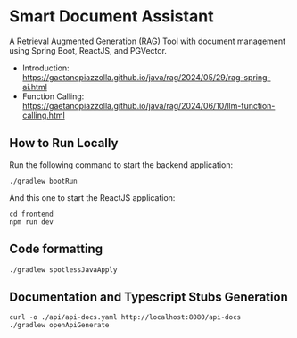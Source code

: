 # Smart Document Assistant

A Retrieval Augmented Generation (RAG) Tool with document management using Spring Boot, ReactJS, and PGVector.

- Introduction: https://gaetanopiazzolla.github.io/java/rag/2024/05/29/rag-spring-ai.html
- Function Calling: https://gaetanopiazzolla.github.io/java/rag/2024/06/10/llm-function-calling.html

## How to Run Locally
Run the following command to start the backend application:

```shell
./gradlew bootRun
```

And this one to start the ReactJS application:

```shell
cd frontend
npm run dev
```

## Code formatting

```shell
./gradlew spotlessJavaApply
```

## Documentation and Typescript Stubs Generation

```shell
curl -o ./api/api-docs.yaml http://localhost:8080/api-docs
./gradlew openApiGenerate
```
